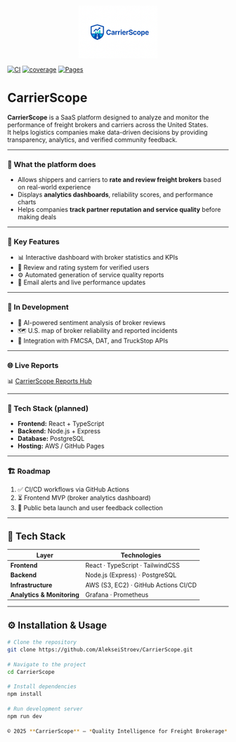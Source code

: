 <p align="center">
  <img src="./47B85726-51E2-4AE7-88CF-5A15DA5A4FC9.png" width="180" alt="CarrierScope Logo">
</p>

[![CI](https://github.com/AlekseiStroev/CarrierScope/actions/workflows/ci.yml/badge.svg)](https://github.com/AlekseiStroev/CarrierScope/actions/workflows/ci.yml)
[![coverage](https://img.shields.io/endpoint?url=https://AlekseiStroev.github.io/CarrierScope/badges/coverage.json)](https://AlekseiStroev.github.io/CarrierScope/frontend-coverage/)
[![Pages](https://img.shields.io/badge/Pages-Reports-blue)](https://AlekseiStroev.github.io/CarrierScope/)

# CarrierScope

**CarrierScope** is a SaaS platform designed to analyze and monitor the performance of freight brokers and carriers across the United States.  
It helps logistics companies make data-driven decisions by providing transparency, analytics, and verified community feedback.

---

### 🚚 What the platform does
- Allows shippers and carriers to **rate and review freight brokers** based on real-world experience  
- Displays **analytics dashboards**, reliability scores, and performance charts  
- Helps companies **track partner reputation and service quality** before making deals  

---

### 🧭 Key Features
- 📊 Interactive dashboard with broker statistics and KPIs  
- 📝 Review and rating system for verified users  
- ⚙️ Automated generation of service quality reports  
- 🔔 Email alerts and live performance updates  

---

### 🧠 In Development
- 🤖 AI-powered sentiment analysis of broker reviews  
- 🗺️ U.S. map of broker reliability and reported incidents  
- 🔗 Integration with FMCSA, DAT, and TruckStop APIs  

---

### 🌐 Live Reports
📊 [CarrierScope Reports Hub](https://alekseistroev.github.io/CarrierScope/)

---

### 🧩 Tech Stack (planned)
- **Frontend:** React + TypeScript  
- **Backend:** Node.js + Express  
- **Database:** PostgreSQL  
- **Hosting:** AWS / GitHub Pages  

---

### 🏗️ Roadmap
1. ✅ CI/CD workflows via GitHub Actions  
2. ⏳ Frontend MVP (broker analytics dashboard)  
3. 🚀 Public beta launch and user feedback collection  

------

## 🧩 Tech Stack

| Layer | Technologies |
|-------|---------------|
| **Frontend** | React · TypeScript · TailwindCSS |
| **Backend** | Node.js (Express) · PostgreSQL |
| **Infrastructure** | AWS (S3, EC2) · GitHub Actions CI/CD |
| **Analytics & Monitoring** | Grafana · Prometheus |

---

## ⚙️ Installation & Usage

```bash
# Clone the repository
git clone https://github.com/AlekseiStroev/CarrierScope.git

# Navigate to the project
cd CarrierScope

# Install dependencies
npm install

# Run development server
npm run dev

© 2025 **CarrierScope** — *Quality Intelligence for Freight Brokerage*